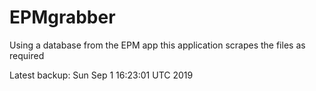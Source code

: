 # EPMgrabber
Using a database from the EPM app this application scrapes the files as required


Latest backup: Sun Sep 1 16:23:01 UTC 2019

